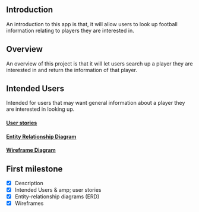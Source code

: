 ## Introduction
An introduction to this app is that, it will allow users to
look up football information relating to players they are interested in.

## Overview
An overview of this project is that it will let users search up a player
they are interested in and return the information of that player.

## Intended Users
Intended for users that may want general information about a player
they are interested in looking up.

#### [User stories](docs/user-stories.md)

#### [Entity Relationship Diagram](docs/erd.md)

#### [Wireframe Diagram](docs/wireframe.md)

## First milestone

* [x] Description
* [x] Intended Users & amp; user stories
* [x] Entity-relationship diagrams (ERD)
* [x] Wireframes